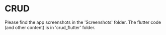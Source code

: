 # CRUD
Please find the app screenshots in the 'Screenshots' folder. The flutter code (and other content) is in 'crud_flutter' folder.
